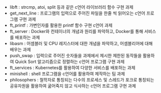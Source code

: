 - libft : strcmp, atoi, split 등과 같은 c언어 라이브러리 함수 구현 과제
- get_next_line : 프로그램의 입력으로 주어진 파일을 한줄 씩 읽어오는 c언어 프로그램 구현 과제
- ft_printf : 가변인자를 활용한 printf 함수 구현 c언어 과제
- ft_server : Docker와 컨테이너의 개념과 원리를 파악하고, Docker를 통해 서비스를 배포하는 과제
- libasm : 어셈블러 및 CPU 레지스터에 대한 개념을 파악하고, 어셈블리어에 대해 배우는 과제
- push_swap : 입력으로 주어진 숫자들을 과제에서 제시한 제한된 동작들을 활용하여 Quick Sort 알고리즘으로 정렬하는 c언어 프로그램 구현 과제
- ft_services : Kubernetes를 활용하여 다양한 서비스를 배포하는 과제
- minishell : shell 프로그램을 c언어를 활용하여 제작하는 팀 과제
- philosophers : 철학자로 통칭되는 다수의 프로세스 및 스레드가 포크로 통칭되는 공유자원을 활용하여 굶어죽지 않고 식사하는 c언어 프로그램 구현 과제
